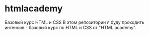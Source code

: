 # htmlacademy
Базовый курс HTML и CSS 
В этом репозитории я буду проходить интенсив - базовый курс по HTML и CSS от "HTML academy".

